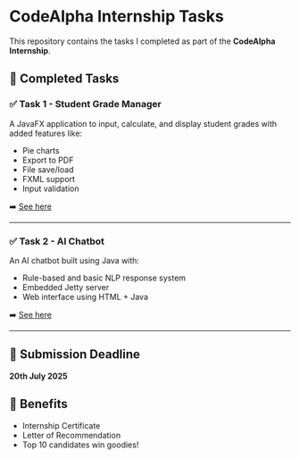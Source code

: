 # CodeAlpha Internship Tasks

This repository contains the tasks I completed as part of the **CodeAlpha Internship**.

## 🔧 Completed Tasks

### ✅ Task 1 - Student Grade Manager
A JavaFX application to input, calculate, and display student grades with added features like:
- Pie charts
- Export to PDF
- File save/load
- FXML support
- Input validation

➡️ [See here](./Task%201%20-%20Student%20Grade%20Manager/README.md)

---

### ✅ Task 2 - AI Chatbot
An AI chatbot built using Java with:
- Rule-based and basic NLP response system
- Embedded Jetty server
- Web interface using HTML + Java

➡️ [See here](./Task%202%20-%20AI%20Chatbot/README.md)

---

## 📅 Submission Deadline
**20th July 2025**

## 🎁 Benefits
- Internship Certificate  
- Letter of Recommendation  
- Top 10 candidates win goodies!
